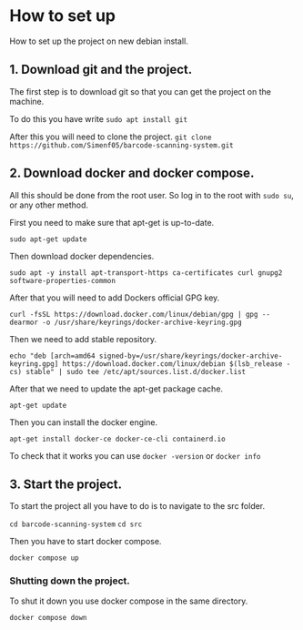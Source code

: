 # How to set up


How to set up the project on new debian install.

## 1. Download git and the project.

The first step is to download git so that you can get the project on the machine.

To do this you have write ```sudo apt install git```

After this you will need to clone the project. ```git clone https://github.com/Simenf05/barcode-scanning-system.git```

## 2. Download docker and docker compose.

All this should be done from the root user. So log in to the root with ``sudo su``,
or any other method.

First you need to make sure that apt-get is up-to-date.

```sudo apt-get update```

Then download docker dependencies.

```sudo apt -y install apt-transport-https ca-certificates curl gnupg2 software-properties-common```

After that you will need to add Dockers official GPG key.

```curl -fsSL https://download.docker.com/linux/debian/gpg | gpg --dearmor -o /usr/share/keyrings/docker-archive-keyring.gpg```

Then we need to add stable repository.

```echo "deb [arch=amd64 signed-by=/usr/share/keyrings/docker-archive-keyring.gpg] https://download.docker.com/linux/debian $(lsb_release -cs) stable" | sudo tee /etc/apt/sources.list.d/docker.list```

After that we need to update the apt-get package cache.

```apt-get update```

Then you can install the docker engine.

```apt-get install docker-ce docker-ce-cli containerd.io```

To check that it works you can use ``docker -version`` or ``docker info``

## 3. Start the project. 

To start the project all you have to do is to navigate to the src folder.

```cd barcode-scanning-system```
```cd src```

Then you have to start docker compose.

```docker compose up```

### Shutting down the project.

To shut it down you use docker compose in the same directory.

```docker compose down```
